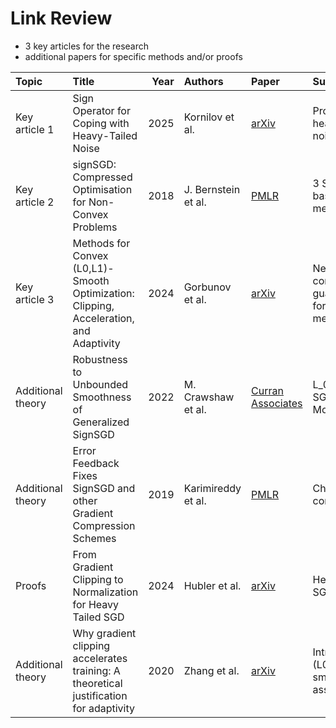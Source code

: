 # Link Review

- 3 key articles for the research
- additional papers for specific methods and/or proofs

| Topic | Title | Year | Authors | Paper | Summary |
| :--- | :--- | ---: | :--- | :--- | :--- |
| Key article 1 | Sign Operator for Coping with Heavy-Tailed Noise | 2025 | Kornilov et al. | [arXiv](https://arxiv.org/abs/2502.07923) | Proofs for heavy-tailed noise |
| Key article 2 | signSGD: Compressed Optimisation for Non-Convex Problems | 2018 | J. Bernstein et al. | [PMLR](https://proceedings.mlr.press/v80/bernstein18a.html) | 3 Sign-based methods |
| Key article 3 | Methods for Convex (L0,L1)-Smooth Optimization: Clipping, Acceleration, and Adaptivity | 2024 | Gorbunov et al. | [arXiv](https://arxiv.org/abs/2409.14989) | New convergence guarantees for existing methods |
| Additional theory |Robustness to Unbounded Smoothness of Generalized SignSGD | 2022 | M. Crawshaw et al. | [Curran Associates](https://proceedings.neurips.cc/paper_files/paper/2022/file/40924475a9bf768bdac3725e67745283-Paper-Conference.pdf) | L_0, L1 Sign SGD with Momentum |
| Additional theory | Error Feedback Fixes SignSGD and other Gradient Compression Schemes | 2019 | Karimireddy et al. | [PMLR](https://proceedings.mlr.press/v97/karimireddy19a.html) | Check for convex case |
| Proofs | From Gradient Clipping to Normalization for Heavy Tailed SGD | 2024 | Hubler et al. | [arXiv](https://arxiv.org/abs/2410.13849) | Heavy Tailed SGD |
| Additional theory | Why gradient clipping accelerates training: A theoretical justification for adaptivity | 2020 | Zhang et al. | [arXiv](https://arxiv.org/abs/1905.11881) |Intro to (L0,L1)-smoothness assump. |

